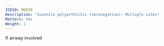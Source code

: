 ```yaml
---
ICD10: M0830
Description: "Juvenile polyarthritis (seronegative): Multiple sites"
Matters: Yes
Weight: 1
---
```

If airway involved
